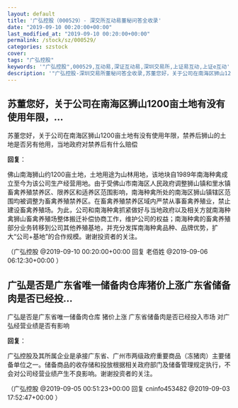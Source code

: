 ```yaml
---
layout: default
title: '广弘控股（000529）- 深交所互动易董秘问答全收录'
date: "2019-09-10 00:20:00+00:00"
last_modified_at: "2019-09-10 00:20:00+00:00"
permalink: /stock/sz/000529/
categories: szstock
cover: 
tags: "广弘控股"
keywords: '"广弘控股",000529,互动易,深证互动易,深圳交易所,上证易互动,上证e互动'
description: '"广弘控股-深圳交易所董秘问答全收录,苏董您好，关于公司在南海区狮山1200亩土地有没有使用年限，禁养后狮山的土地是否另有他用，当地政府对禁养后有什么赔偿"'
---
```


## 苏董您好，关于公司在南海区狮山1200亩土地有没有使用年限，...

苏董您好，关于公司在南海区狮山1200亩土地有没有使用年限，禁养后狮山的土地是否另有他用，当地政府对禁养后有什么赔偿

**回复**：

佛山南海狮山约1200亩土地，土地用途为山林用地，该地块自1989年南海种禽成立至今为该公司生产经营用地。由于受佛山市南海区人民政府调整狮山镇和里水镇畜禽养殖禁养区、限养区和适养区范围影响，南海种禽所处的南海区狮山镇辖区范围均被调整为畜禽养殖禁养区。在畜禽养殖禁养区域内严禁从事畜禽养殖业，禁止建设畜禽养殖场。为此，公司和南海种禽抓紧做好与当地政府以及相关方就南海种禽狮山畜禽养殖场整体搬迁补偿协商工作，维护公司的权益；南海种禽的畜禽养殖部分业务转移到公司其他养殖基地，并充分发挥南海种禽品种、品牌优势，扩大“公司+基地”的合作规模。谢谢投资者的关注。 

（广弘控股  @2019-09-10 00:20:00+00:00 回复 老佰姓  @2019-09-06 06:12:30+00:00 ）

## 广弘是否是广东省唯一储备肉仓库猪价上涨广东省储备肉是否已经投...

广弘是否是广东省唯一储备肉仓库   猪价上涨 广东省储备肉是否已经投入市场   对广弘经营业绩是否有影响

**回复**：

广弘控股及其所属企业是承接广东省、广州市两级政府重要商品（冻猪肉）主要储备单位之一。储备商品的收存储和投放根据相关政府部门及储备管理规定执行，不会对公司经营业绩产生不良影响。谢谢投资者的关注。 

（广弘控股  @2019-09-05 00:51:23+00:00 回复 cninfo453482  @2019-09-03 17:52:47+00:00 ）

